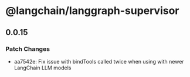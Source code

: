 # @langchain/langgraph-supervisor

## 0.0.15

### Patch Changes

- aa7542e: Fix issue with bindTools called twice when using with newer LangChain LLM models
